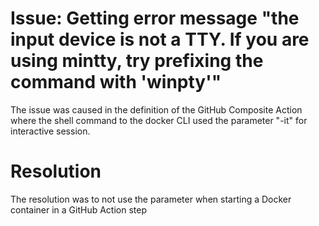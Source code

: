 # Issue: Getting error message "the input device is not a TTY.  If you are using mintty, try prefixing the command with 'winpty'"

The issue was caused in the definition of the GitHub Composite Action where the shell command to the docker CLI used the parameter "-it" for interactive session.  

# Resolution
The resolution was to not use the parameter when starting a Docker container in a GitHub Action step